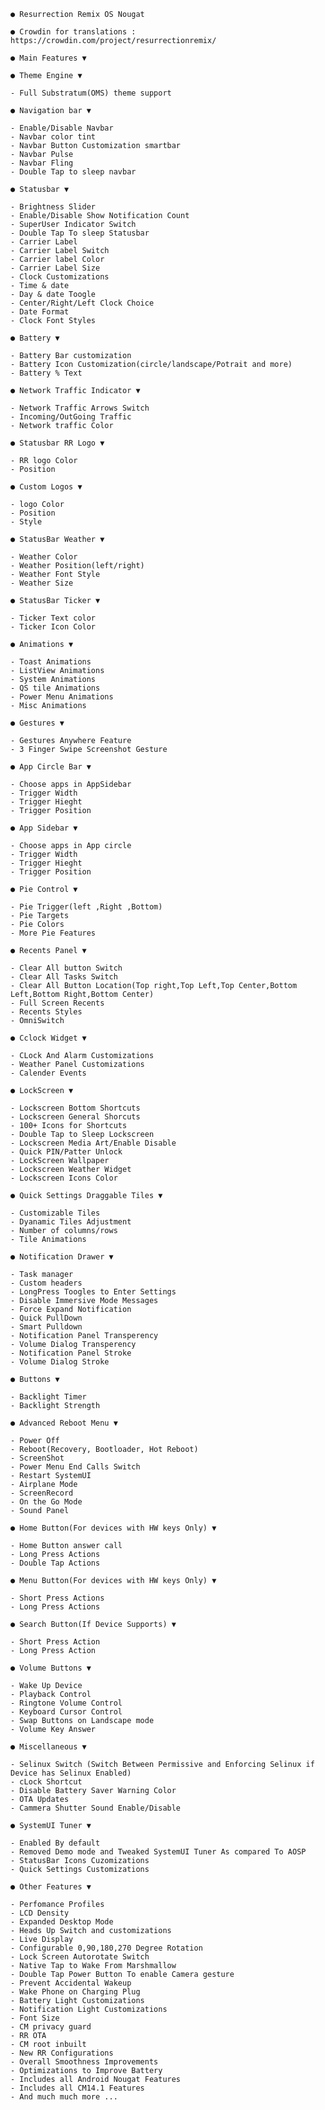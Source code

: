 	
	● Resurrection Remix OS Nougat
	
	● Crowdin for translations : https://crowdin.com/project/resurrectionremix/
	
	● Main Features ▼

	● Theme Engine ▼
	
	- Full Substratum(OMS) theme support

	● Navigation bar ▼
	
	- Enable/Disable Navbar
	- Navbar color tint
	- Navbar Button Customization smartbar
	- Navbar Pulse 
	- Navbar Fling            
	- Double Tap to sleep navbar
	
	● Statusbar ▼
	
	- Brightness Slider
	- Enable/Disable Show Notification Count
	- SuperUser Indicator Switch
	- Double Tap To sleep Statusbar
	- Carrier Label  
	- Carrier Label Switch
	- Carrier label Color
	- Carrier Label Size
	- Clock Customizations
	- Time & date
	- Day & date Toogle
	- Center/Right/Left Clock Choice
	- Date Format
	- Clock Font Styles
	
	● Battery ▼
	
	- Battery Bar customization
	- Battery Icon Customization(circle/landscape/Potrait and more)
	- Battery % Text
	
	● Network Traffic Indicator ▼
	
	- Network Traffic Arrows Switch
	- Incoming/OutGoing Traffic
	- Network traffic Color
	
	● Statusbar RR Logo ▼
	
	- RR logo Color
	- Position
	
	● Custom Logos ▼
	
	- logo Color
	- Position
	- Style
	
	● StatusBar Weather ▼
	
	- Weather Color
	- Weather Position(left/right)
	- Weather Font Style
	- Weather Size
	
	● StatusBar Ticker ▼
	
	- Ticker Text color
	- Ticker Icon Color
	
	● Animations ▼
	
	- Toast Animations
	- ListView Animations
	- System Animations
	- QS tile Animations
	- Power Menu Animations
	- Misc Animations
	
	● Gestures ▼
	
	- Gestures Anywhere Feature
	- 3 Finger Swipe Screenshot Gesture
	
	● App Circle Bar ▼
	
	- Choose apps in AppSidebar
	- Trigger Width
	- Trigger Hieght
	- Trigger Position
	
	● App Sidebar ▼
	
	- Choose apps in App circle
	- Trigger Width
	- Trigger Hieght
	- Trigger Position
	
	● Pie Control ▼
	
	- Pie Trigger(left ,Right ,Bottom)
	- Pie Targets
	- Pie Colors
	- More Pie Features
	
	● Recents Panel ▼
	
	- Clear All button Switch
	- Clear All Tasks Switch
	- Clear All Button Location(Top right,Top Left,Top Center,Bottom Left,Bottom Right,Bottom Center)
	- Full Screen Recents
	- Recents Styles
	- OmniSwitch
	
	● Cclock Widget ▼
	
	- CLock And Alarm Customizations
	- Weather Panel Customizations
	- Calender Events
	
	● LockScreen ▼
	
	- Lockscreen Bottom Shortcuts
	- Lockscreen General Shorcuts
	- 100+ Icons for Shortcuts
	- Double Tap to Sleep Lockscreen
	- Lockscreen Media Art/Enable Disable
	- Quick PIN/Patter Unlock
	- LockScreen Wallpaper
	- Lockscreen Weather Widget
	- Lockscreen Icons Color
	
	● Quick Settings Draggable Tiles ▼
	
	- Customizable Tiles
	- Dyanamic Tiles Adjustment
	- Number of columns/rows
	- Tile Animations
	
	● Notification Drawer ▼
	
	- Task manager
	- Custom headers
	- LongPress Toogles to Enter Settings
	- Disable Immersive Mode Messages
	- Force Expand Notification
	- Quick PullDown
	- Smart Pulldown
	- Notification Panel Transperency
	- Volume Dialog Transperency
	- Notification Panel Stroke
	- Volume Dialog Stroke
	
	● Buttons ▼
	
	- Backlight Timer
	- Backlight Strength
	
	● Advanced Reboot Menu ▼
	
	- Power Off
	- Reboot(Recovery, Bootloader, Hot Reboot)
	- ScreenShot
	- Power Menu End Calls Switch
	- Restart SystemUI
	- Airplane Mode
	- ScreenRecord
	- On the Go Mode
	- Sound Panel
	
	● Home Button(For devices with HW keys Only) ▼
	
	- Home Button answer call
	- Long Press Actions
	- Double Tap Actions
	
	● Menu Button(For devices with HW keys Only) ▼
	
	- Short Press Actions
	- Long Press Actions
	
	● Search Button(If Device Supports) ▼
	
	- Short Press Action
	- Long Press Action
	
	● Volume Buttons ▼
	
	- Wake Up Device
	- Playback Control
	- Ringtone Volume Control
	- Keyboard Cursor Control
	- Swap Buttons on Landscape mode
	- Volume Key Answer
	
	● Miscellaneous ▼
	
	- Selinux Switch (Switch Between Permissive and Enforcing Selinux if Device has Selinux Enabled)
	- cLock Shortcut
	- Disable Battery Saver Warning Color
	- OTA Updates
	- Cammera Shutter Sound Enable/Disable
	
	● SystemUI Tuner ▼
	
	- Enabled By default
	- Removed Demo mode and Tweaked SystemUI Tuner As compared To AOSP
	- StatusBar Icons Cuzomizations
	- Quick Settings Customizations
	
	● Other Features ▼
	
	- Perfomance Profiles
	- LCD Density
	- Expanded Desktop Mode
	- Heads Up Switch and customizations
	- Live Display
	- Configurable 0,90,180,270 Degree Rotation
	- Lock Screen Autorotate Switch
	- Native Tap to Wake From Marshmallow
	- Double Tap Power Button To enable Camera gesture
	- Prevent Accidental Wakeup
	- Wake Phone on Charging Plug
	- Battery Light Customizations
	- Notification Light Customizations
	- Font Size
	- CM privacy guard
	- RR OTA
	- CM root inbuilt
	- New RR Configurations 
	- Overall Smoothness Improvements
	- Optimizations to Improve Battery
	- Includes all Android Nougat Features
	- Includes all CM14.1 Features
	- And much much more ...
	
